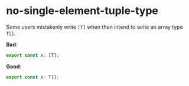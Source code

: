 # no-single-element-tuple-type

Some users mistakenly write `[T]` when then intend to write an array type `T[]`.

**Bad**:

```ts
export const x: [T];
```

**Good**:

```ts
export const x: T[];
```
